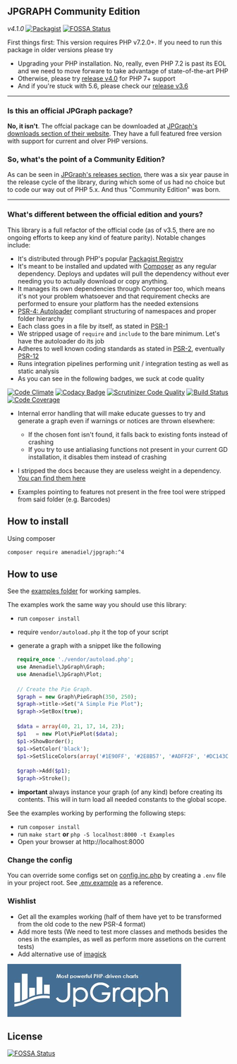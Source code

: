 ## JPGRAPH Community Edition
*v4.1.0* [![Packagist](https://img.shields.io/packagist/dm/amenadiel/jpgraph.svg)](https://packagist.org/packages/amenadiel/jpgraph) [![FOSSA Status](https://app.fossa.io/api/projects/git%2Bgithub.com%2FHuasoFoundries%2Fjpgraph.svg?type=shield)](https://app.fossa.io/projects/git%2Bgithub.com%2FHuasoFoundries%2Fjpgraph?ref=badge_shield)

First things first: This version requires PHP v7.2.0+. If you need to run this package in older versions please try
- Upgrading your PHP installation. No, really, even PHP 7.2 is past its EOL and we need to move forware to take advantage of state-of-the-art PHP 
- Otherwise, please try [release v4.0](https://github.com/HuasoFoundries/jpgraph/releases/tag/v4.0.3) for PHP 7+ support
- And if you're stuck with 5.6, please check our [release v3.6](https://github.com/HuasoFoundries/jpgraph/tree/v3.6.21)
---------

### Is this an official JPGraph package?

**No, it isn't**. The offcial package can be downloaded at [JPGraph's downloads section of their website](https://jpgraph.net/download/). They have a full featured free version with support for current and olver PHP versions.

### So, what's the point of a Community Edition?

As can be seen in [JPGraph's releases section](https://jpgraph.net/download/release.php), there was a six year pause in the release cycle of the library, during which some of us had no choice but to code our way out of PHP 5.x. And thus "Community Edition" was born.

--------------------
### What's different between the official edition and yours?

This library is a full refactor of the official code (as of v3.5, there are no ongoing efforts to keep any kind of feature parity). Notable changes include: 

- It's distributed through PHP's popular [Packagist Registry](https://packagist.org/packages/amenadiel/jpgraph) 
- It's meant to be installed and updated with [Composer](https://getcomposer.org/) as any regular dependency. Deploys and updates will pull the dependency without ever needing you to actually download or copy anything.
- It manages its own dependencies through Composer too, which means it's not your problem whatsoever and that requirement checks are performed to ensure your platform has the needed extensions
- [PSR-4: Autoloader](https://www.php-fig.org/psr/psr-4/) compliant structuring of namespaces and proper folder hierarchy
- Each class goes in a file by itself, as stated in [PSR-1](https://www.php-fig.org/psr/psr-1/)
- We stripped usage of `require` and `include` to the bare minimum. Let's have the autoloader do its job
- Adheres to well known coding standards as stated in [PSR-2](https://www.php-fig.org/psr/psr-2/), eventually [PSR-12](https://www.php-fig.org/psr/psr-12/) 
- Runs integration pipelines performing unit / integration testing as well as static analysis
- As you can see in the following badges, we suck at code quality 

[![Code Climate](https://codeclimate.com/github/HuasoFoundries/jpgraph/badges/gpa.svg)](https://codeclimate.com/github/HuasoFoundries/jpgraph) [![Codacy Badge](https://api.codacy.com/project/badge/Grade/1a7ea0cac1d84bc79545c9f6ff85cd25)](https://www.codacy.com/app/amenadiel/jpgraph?utm_source=github.com&utm_medium=referral&utm_content=HuasoFoundries/jpgraph&utm_campaign=Badge_Grade)
[![Scrutinizer Code Quality](https://scrutinizer-ci.com/g/HuasoFoundries/jpgraph/badges/quality-score.png?b=master)](https://scrutinizer-ci.com/g/HuasoFoundries/jpgraph/?branch=master) [![Build Status](https://scrutinizer-ci.com/g/HuasoFoundries/jpgraph/badges/build.png?b=master)](https://scrutinizer-ci.com/g/HuasoFoundries/jpgraph/build-status/master) [![Code Coverage](https://scrutinizer-ci.com/g/HuasoFoundries/jpgraph/badges/coverage.png?b=master)](https://scrutinizer-ci.com/g/HuasoFoundries/jpgraph/?branch=master)

 

-  Internal error handling that will make educate guesses to try and generate a graph even if warnings or notices are thrown elsewhere:
   -  If the chosen font isn't found, it falls back to existing fonts instead of crashing
   -  If you try to use antialiasing functions not present in your current GD installation, it disables them instead of crashing



-  I stripped the docs because they are useless weight in a dependency. [You can find them here](http://jpgraph.net/doc/)
-  Examples pointing to features not present in the free tool were stripped from said folder (e.g. Barcodes)

## How to install

Using composer

```sh
composer require amenadiel/jpgraph:^4
```

## How to use

See the [examples folder](https://github.com/amenadiel/jpgraph/tree/master/Examples) for working samples.

The examples work the same way you should use this library:

-  run `composer install`

-  require `vendor/autoload.php` it the top of your script

-  generate a graph with a snippet like the following

```php
   require_once './vendor/autoload.php';
   use Amenadiel\JpGraph\Graph;
   use Amenadiel\JpGraph\Plot;

   // Create the Pie Graph.
   $graph = new Graph\PieGraph(350, 250);
   $graph->title->Set("A Simple Pie Plot");
   $graph->SetBox(true);

   $data = array(40, 21, 17, 14, 23);
   $p1   = new Plot\PiePlot($data);
   $p1->ShowBorder();
   $p1->SetColor('black');
   $p1->SetSliceColors(array('#1E90FF', '#2E8B57', '#ADFF2F', '#DC143C', '#BA55D3'));

   $graph->Add($p1);
   $graph->Stroke();
```

-  **important** always instance your graph (of any kind) before creating its contents. This will in turn load all needed constants to the global scope.

See the examples working by performing the following steps:

-  run `composer install`
-  run `make start` **or** `php -S localhost:8000 -t Examples`
-  Open your browser at http://localhost:8000

### Change the config

You can override some configs set on [config.inc.php](src/config.inc.php) by creating a `.env` file in your project root.
See [.env.example](.env.example) as a reference.

### Wishlist

-  Get all the examples working (half of them have yet to be transformed from the old code to the new PSR-4 format)
-  Add more tests (We need to test more classes and methods besides the ones in the examples, as well as perform more assetions on the current tests)
-  Add alternative use of [imagick](http://php.net/manual/en/imagick.setup.php)

![jpgraph_logo](https://raw.githubusercontent.com/HuasoFoundries/jpgraph/master/jpgraph_logo.jpg)

## License

[![FOSSA Status](https://app.fossa.io/api/projects/git%2Bgithub.com%2FHuasoFoundries%2Fjpgraph.svg?type=large)](https://app.fossa.io/projects/git%2Bgithub.com%2FHuasoFoundries%2Fjpgraph?ref=badge_large)
